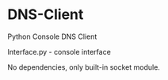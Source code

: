 # DNS-Client
Python Console DNS Client

Interface.py - console interface

No dependencies, only built-in socket module.